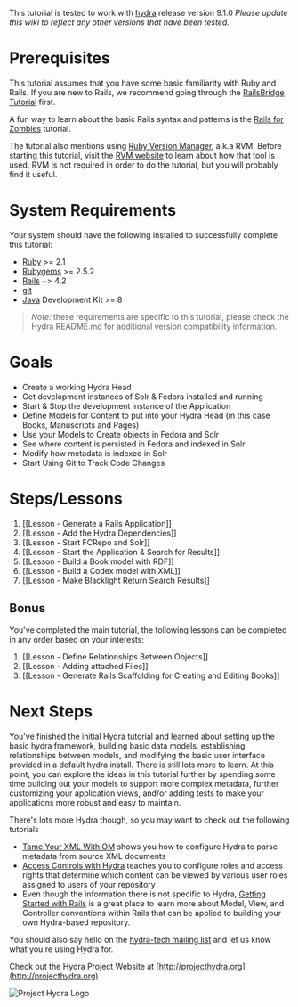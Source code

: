 This tutorial is tested to work with [hydra](http://rubygems.org/gems/hydra) release version 9.1.0
_Please update this wiki to reflect any other versions that have been tested._

# Prerequisites

This tutorial assumes that you have some basic familiarity with Ruby and Rails.  If you are new to Rails, we recommend going through the [RailsBridge Tutorial](http://curriculum.railsbridge.org/intro-to-rails/) first.

A fun way to learn about the basic Rails syntax and patterns is the [Rails for Zombies](http://railsforzombies.org/) tutorial.

The tutorial also mentions using [Ruby Version Manager](http://rvm.io), a.k.a RVM.  Before starting this tutorial, visit the [RVM website](http://rvm.io/) to learn about how that tool is used.  RVM is not required in order to do the tutorial, but you will probably find it useful.

# System Requirements
Your system should have the following installed to successfully complete this tutorial:
+ [Ruby](http://www.ruby-lang.org/en/) >= 2.1
+ [Rubygems](http://rubygems.org/) >= 2.5.2
+ [Rails](http://rubyonrails.org/)  ~> 4.2
+ [git](http://git-scm.com/)
+ [Java](http://www.oracle.com/technetwork/java/javase/downloads/jdk8-downloads-2133151.html) Development Kit >= 8  

> *Note:* these requirements are specific to this tutorial, please check the Hydra README.md for additional version compatibility information.

# Goals
* Create a working Hydra Head
* Get development instances of Solr & Fedora installed and running
* Start & Stop the development instance of the Application
* Define Models for Content to put into your Hydra Head (in this case Books, Manuscripts and Pages)
* Use your Models to Create objects in Fedora and Solr
* See where content is persisted in Fedora and indexed in Solr
* Modify how metadata is indexed in Solr
* Start Using Git to Track Code Changes

# Steps/Lessons
1. [[Lesson - Generate a Rails Application]]
1. [[Lesson - Add the Hydra Dependencies]]
1. [[Lesson - Start FCRepo and Solr]]
1. [[Lesson - Start the Application & Search for Results]]
1. [[Lesson - Build a Book model with RDF]]
1. [[Lesson - Build a Codex model with XML]]
1. [[Lesson - Make Blacklight Return Search Results]]

## Bonus
You've completed the main tutorial, the following lessons can be completed in any order based on your interests:  

1. [[Lesson - Define Relationships Between Objects]]  
1. [[Lesson - Adding attached Files]]  
1. [[Lesson - Generate Rails Scaffolding for Creating and Editing Books]]  

# Next Steps
You've finished the initial Hydra tutorial and learned about setting up the basic hydra framework, building basic data models, establishing relationships between models, and modifying the basic user interface provided in a default hydra install.  There is still lots more to learn.  At this point, you can explore the ideas in this tutorial further by spending some time building out your models to support more complex metadata, further customizing your application views, and/or adding tests to make your applications more robust and easy to maintain.

There's lots more Hydra though, so you may want to check out the following tutorials
- [Tame Your XML With OM](https://github.com/projecthydra/om/wiki/Tame-your-XML-with-OM) shows you how to configure Hydra to parse metadata from source XML documents
- [Access Controls with Hydra](https://github.com/projecthydra/hydra-head/wiki/Access-Controls-with-Hydra) teaches you to configure roles and access rights that determine which content can be viewed by various user roles assigned to users of your repository
- Even though the information there is not specific to Hydra, [Getting Started with Rails](http://guides.rubyonrails.org/getting_started.html) is a great place to learn more about Model, View, and Controller conventions within Rails that can be applied to building your own Hydra-based repository.

You should also say hello on the [hydra-tech mailing list](https://groups.google.com/forum/?fromgroups#!forum/hydra-tech) and let us know what you're using Hydra for.  
  
Check out the Hydra Project Website at [http://projecthydra.org](http://projecthydra.org)  

![Project Hydra Logo](https://avatars3.githubusercontent.com/u/109426?v=3&s=200)